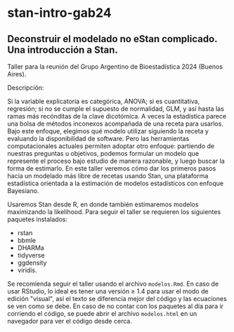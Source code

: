 # stan-intro-gab24

## Deconstruir el modelado no eStan complicado. Una introducción a Stan.

Taller para la reunión del Grupo Argentino de Bioestadística 2024
(Buenos Aires).

Descripción:

Si la variable explicatoria es categórica, ANOVA; si es cuantitativa,
regresión; si no se cumple el supuesto de normalidad, GLM, y así hasta
las ramas más recónditas de la clave dicotómica. A veces la estadística
parece una bolsa de métodos inconexos acompañada de una receta para
usarlos. Bajo este enfoque, elegimos qué modelo utilizar siguiendo la
receta y evaluando la disponibilidad de software. Pero las herramientas
computacionales actuales permiten adoptar otro enfoque: partiendo de
nuestras preguntas u objetivos, podemos formular un modelo que
represente el proceso bajo estudio de manera razonable, y luego buscar
la forma de estimarlo. En este taller veremos cómo dar los primeros
pasos hacia un modelado más libre de recetas usando Stan, una plataforma
estadística orientada a la estimación de modelos estadísticos con
enfoque Bayesiano.

Usaremos Stan desde R, en donde también estimaremos modelos maximizando
la likelihood. Para seguir el taller se requieren los siguientes
paquetes instalados: 
- rstan
- bbmle
- DHARMa
- tidyverse
- ggdensity
- viridis.

Se recomienda seguir el taller usando el archivo `modelos.Rmd`. En caso de usar
RStudio, lo ideal es tener una versión $\ge$ 1.4 para usar el modo de
edición "visual", así el texto se diferencia mejor del código y las
ecuaciones se ven como se debe. En caso de no contar con los paquetes al día para ir corriendo el código, se puede abrir el archivo `modelos.html` en un navegador para ver el código desde cerca.
